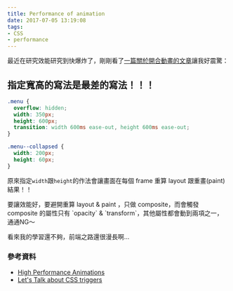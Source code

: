 ```yaml
---
title: Performance of animation
date: 2017-07-05 13:19:08
tags:
- CSS
- performance
---
```


最近在研究效能研究到快爆炸了，剛剛看了[一篇關於開合動畫的文章](https://developers.google.com/web/updates/2017/03/performant-expand-and-collapse)讓我好震驚：

## 指定寬高的寫法是最差的寫法！！！
~~~ css
.menu {
  overflow: hidden;
  width: 350px;
  height: 600px;
  transition: width 600ms ease-out, height 600ms ease-out;
}

.menu--collapsed {
  width: 200px;
  height: 60px;
}
~~~
原來指定`width`跟`height`的作法會讓畫面在每個 frame 重算 layout 跟重畫(paint)結果！！

<div class="tip">
要讓效能好，要避開重算 layout & paint ，只做 composite，而會觸發 composite 的屬性只有 `opacity` & `transform`，其他屬性都會動到兩項之一，通通NG～
</div>

看來我的學習還不夠，前端之路還很漫長啊...


### 參考資料
* [High Performance Animations](https://www.html5rocks.com/en/tutorials/speed/high-performance-animations/)
* [Let's Talk about CSS triggers](https://www.chenhuijing.com/slides/css-triggers/#/)